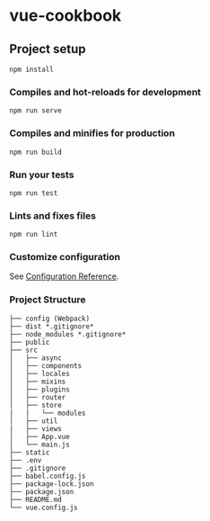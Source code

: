 # vue-cookbook

## Project setup
```
npm install
```

### Compiles and hot-reloads for development
```
npm run serve
```

### Compiles and minifies for production
```
npm run build
```

### Run your tests
```
npm run test
```

### Lints and fixes files
```
npm run lint
```

### Customize configuration
See [Configuration Reference](https://cli.vuejs.org/config/).

### Project Structure
```
├── config (Webpack)
├── dist *.gitignore*
├── node_modules *.gitignore*
├── public
├── src
│   ├── async
│   ├── components
│   ├── locales
│   ├── mixins
│   ├── plugins
│   ├── router
│   ├── store
|   |   └── modules
│   ├── util
|   ├── views
│   ├── App.vue
│   └── main.js
├── static
├── .env
├── .gitignore
├── babel.config.js
├── package-lock.json
├── package.json
├── README.md
└── vue.config.js
```

